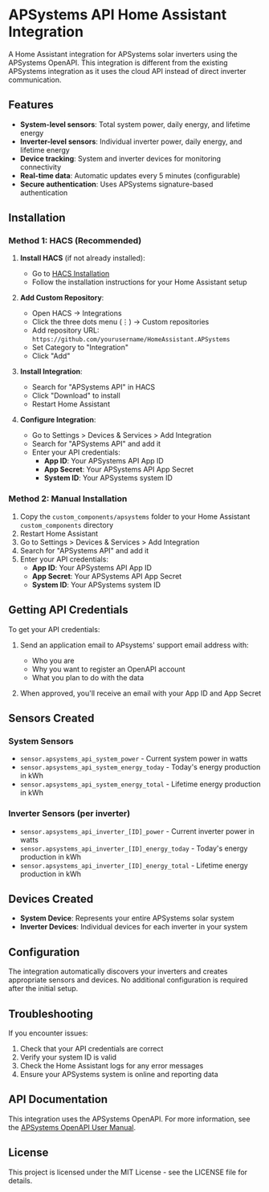 # APSystems API Home Assistant Integration

A Home Assistant integration for APSystems solar inverters using the APSystems OpenAPI. This integration is different from the existing APSystems integration as it uses the cloud API instead of direct inverter communication.

## Features

- **System-level sensors**: Total system power, daily energy, and lifetime energy
- **Inverter-level sensors**: Individual inverter power, daily energy, and lifetime energy  
- **Device tracking**: System and inverter devices for monitoring connectivity
- **Real-time data**: Automatic updates every 5 minutes (configurable)
- **Secure authentication**: Uses APSystems signature-based authentication

## Installation

### Method 1: HACS (Recommended)

1. **Install HACS** (if not already installed):
   - Go to [HACS Installation](https://hacs.xyz/docs/installation/installation/)
   - Follow the installation instructions for your Home Assistant setup

2. **Add Custom Repository**:
   - Open HACS → Integrations
   - Click the three dots menu (⋮) → Custom repositories
   - Add repository URL: `https://github.com/yourusername/HomeAssistant.APSystems`
   - Set Category to "Integration"
   - Click "Add"

3. **Install Integration**:
   - Search for "APSystems API" in HACS
   - Click "Download" to install
   - Restart Home Assistant

4. **Configure Integration**:
   - Go to Settings > Devices & Services > Add Integration
   - Search for "APSystems API" and add it
   - Enter your API credentials:
     - **App ID**: Your APSystems API App ID
     - **App Secret**: Your APSystems API App Secret  
     - **System ID**: Your APSystems system ID

### Method 2: Manual Installation

1. Copy the `custom_components/apsystems` folder to your Home Assistant `custom_components` directory
2. Restart Home Assistant
3. Go to Settings > Devices & Services > Add Integration
4. Search for "APSystems API" and add it
5. Enter your API credentials:
   - **App ID**: Your APSystems API App ID
   - **App Secret**: Your APSystems API App Secret  
   - **System ID**: Your APSystems system ID

## Getting API Credentials

To get your API credentials:

1. Send an application email to APsystems' support email address with:
   - Who you are
   - Why you want to register an OpenAPI account
   - What you plan to do with the data

2. When approved, you'll receive an email with your App ID and App Secret

## Sensors Created

### System Sensors
- `sensor.apsystems_api_system_power` - Current system power in watts
- `sensor.apsystems_api_system_energy_today` - Today's energy production in kWh
- `sensor.apsystems_api_system_energy_total` - Lifetime energy production in kWh

### Inverter Sensors (per inverter)
- `sensor.apsystems_api_inverter_[ID]_power` - Current inverter power in watts
- `sensor.apsystems_api_inverter_[ID]_energy_today` - Today's energy production in kWh
- `sensor.apsystems_api_inverter_[ID]_energy_total` - Lifetime energy production in kWh

## Devices Created

- **System Device**: Represents your entire APSystems solar system
- **Inverter Devices**: Individual devices for each inverter in your system

## Configuration

The integration automatically discovers your inverters and creates appropriate sensors and devices. No additional configuration is required after the initial setup.

## Troubleshooting

If you encounter issues:

1. Check that your API credentials are correct
2. Verify your system ID is valid
3. Check the Home Assistant logs for any error messages
4. Ensure your APSystems system is online and reporting data

## API Documentation

This integration uses the APSystems OpenAPI. For more information, see the [APSystems OpenAPI User Manual](https://file.apsystemsema.com:8083/apsystems/resource/openapi/Apsystems_OpenAPI_User_Manual_End_User_EN.pdf).

## License

This project is licensed under the MIT License - see the LICENSE file for details.